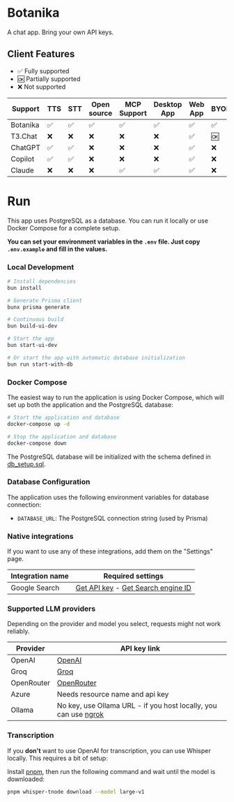# Botanika

A chat app. Bring your own API keys.

## Client Features

- ✅ Fully supported
- 🆗 Partially supported
- ❌ Not supported

| Support  | TTS | STT | Open source | MCP Support | Desktop App | Web App | BYOK | File support |
|----------|-----|-----|-------------|-------------|-------------|---------|------|--------------|
| Botanika | ✅   | ✅   | ✅           | ✅           | ✅           | ✅       | ✅    | ✅            |
| T3.Chat  | ❌   | ❌   | ❌           | ❌           | ❌           | ✅       | 🆗   | ✅            |
| ChatGPT  | ✅   | ✅   | ❌           | ❌           | ❌           | ✅       | ❌    | ✅            |
| Copilot  | ✅   | ✅   | ❌           | ❌           | ❌           | ✅       | ❌    | ✅            |
| Claude   | ❌   | ❌   | ❌           | ✅           | ✅           | ✅       | ❌    | ✅            |

# Run

This app uses PostgreSQL as a database. You can run it locally or use Docker Compose for a complete setup.

**You can set your environment variables in the `.env` file. Just copy `.env.example` and fill in the values.**

### Local Development

```bash
# Install dependencies
bun install

# Generate Prisma client
bunx prisma generate

# Continuous build
bun build-ui-dev

# Start the app
bun start-ui-dev

# Or start the app with automatic database initialization
bun run start-with-db
```

### Docker Compose

The easiest way to run the application is using Docker Compose, which will set up both the application and the PostgreSQL database:

```bash
# Start the application and database
docker-compose up -d

# Stop the application and database
docker-compose down
```

The PostgreSQL database will be initialized with the schema defined in [db_setup.sql](src/api/database/db_setup.sql).

### Database Configuration

The application uses the following environment variables for database connection:

- `DATABASE_URL`: The PostgreSQL connection string (used by Prisma)

### Native integrations

If you want to use any of these integrations, add them on the "Settings" page.

| Integration name | Required settings                                                                                                                                     |
|------------------|-------------------------------------------------------------------------------------------------------------------------------------------------------|
| Google Search    | [Get API key](https://console.cloud.google.com/apis/dashboard) - [Get Search engine ID](https://programmablesearchengine.google.com/controlpanel/all) |

### Supported LLM providers

Depending on the provider and model you select, requests might not work reliably.

| Provider   | API key link                                                                          |
|------------|---------------------------------------------------------------------------------------|
| OpenAI     | [OpenAI](https://platform.openai.com/account/api-keys)                                |
| Groq       | [Groq](https://console.groq.com/keys)                                                 |
| OpenRouter | [OpenRouter](https://openrouter.ai/settings/keys)                                     |
| Azure      | Needs resource name and api key                                                       |
| Ollama     | No key, use Ollama URL - if you host locally, you can use [ngrok](https://ngrok.com/) |

### Transcription

If you **don't** want to use OpenAI for transcription, you can use Whisper locally. This requires a bit of setup:

Install [pnpm](https://pnpm.io/installation), then run the following command and wait until the model is downloaded:

```bash
pnpm whisper-tnode download --model large-v1
```
